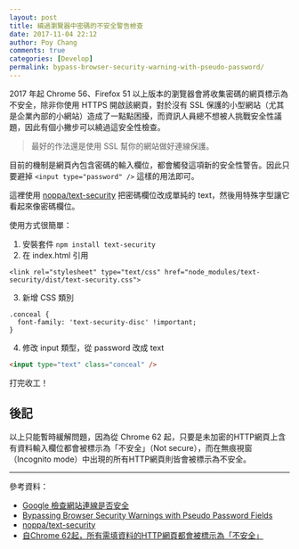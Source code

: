 ```yaml
---
layout: post
title: 繞過瀏覽器中密碼的不安全警告檢查
date: 2017-11-04 22:12
author: Poy Chang
comments: true
categories: [Develop]
permalink: bypass-browser-security-warning-with-pseudo-password/
---
```

2017 年起 Chrome 56、Firefox 51 以上版本的瀏覽器會將收集密碼的網頁標示為不安全，除非你使用 HTTPS 開啟該網頁，對於沒有 SSL 保護的小型網站（尤其是企業內部的小網站）造成了一點點困擾，而資訊人員總不想被人挑戰安全性議題，因此有個小撇步可以繞過這安全性檢查。

>最好的作法還是使用 SSL 幫你的網站做好連線保護。

目前的機制是網頁內包含密碼的輸入欄位，都會觸發這項新的安全性警告。因此只要避掉 `<input type="password" />` 這樣的用法即可。

這裡使用 [noppa/text-security](https://github.com/noppa/text-security) 把密碼欄位改成單純的 text，然後用特殊字型讓它看起來像密碼欄位。

使用方式很簡單：

1. 安裝套件 `npm install text-security`
2. 在 index.html 引用
```
<link rel="stylesheet" type="text/css" href="node_modules/text-security/dist/text-security.css">
```

3. 新增 CSS 類別
```
.conceal {
  font-family: 'text-security-disc' !important;
}
```

4. 修改 input 類型，從 password 改成 text
```html
<input type="text" class="conceal" />
```

打完收工！

## 後記

以上只能暫時緩解問題，因為從 Chrome 62 起，只要是未加密的HTTP網頁上含有資料輸入欄位都會被標示為「不安全」（Not secure），而在無痕視窗（Incognito mode）中出現的所有HTTP網頁則皆會被標示為不安全。

----------

參考資料：

* [Google 檢查網站連線是否安全](https://support.google.com/chrome/answer/95617?hl=zh-Hant)
* [Bypassing Browser Security Warnings with Pseudo Password Fields](https://www.troyhunt.com/bypassing-browser-security-warnings-with-pseudo-password-fields/)
* [noppa/text-security](https://github.com/noppa/text-security)
* [自Chrome 62起，所有需填資料的HTTP網頁都會被標示為「不安全」](https://www.ithome.com.tw/news/113782)